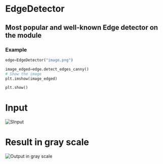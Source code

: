 

# EdgeDetector
## Most popular and well-known Edge detector on the module







### Example

```python
edge=EdgeDetector("image.png")

image_edged=edge.detect_edges_canny()
# Show the image
plt.imshow(image_edged)

plt.show()

````
# Input

![SInput](img/input.jpeg)

# Result in gray scale

![Output in gray scale](img/output.png)
